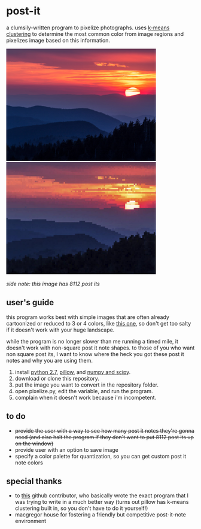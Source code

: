 # post-it
a clumsily-written program to pixelize photographs. uses [k-means clustering](https://en.wikipedia.org/wiki/K-means_clustering) to determine the most common color from image regions and pixelizes image based on this information.


<img src="sunset-original.jpg?raw=true" width="400">  <img src="sunset-final.jpg?raw=true" width="400">

*side note: this image has 8112 post its* 

## user's guide
this program works best with simple images that are often already cartoonized or reduced to 3 or 4 colors, like [this one](https://upload.wikimedia.org/wikipedia/en/5/55/Barack_Obama_Hope_poster.jpg), so don't get too salty if it doesn't work with your huge landscape.

while the program is no longer slower than me running a timed mile, it doesn't work with non-square post it note shapes. to those of you who want non square post its, I want to know where the heck you got these post it notes and why you are using them. 
1. install [python 2.7](https://www.python.org/download/releases/2.7/), [pillow](http://pillow.readthedocs.io/en/latest/installation.html), and [numpy and scipy](https://datahub.packtpub.com/tutorials/installing-numpy-scipy-matplotlib-ipython/).
2. download or clone this repository.
3. put the image you want to convert in the repository folder.
4. open pixelize.py, edit the  variable, and run the program.
5. complain when it doesn't work because i'm incompetent.

## to do
* ~~provide the user with a way to see how many post it notes they're gonna need (and also halt the program if they don't want to put 8112 post its up on the window)~~
* provide user with an option to save image
* specify a color palette for quantization, so you can get custom post it note colors

## special thanks
* to [this](https://gist.github.com/danyshaanan/6754465) github contributor, who basically wrote the exact program that I was trying to write in a much better way (turns out pillow has k-means clustering built in, so you don't have to do it yourself!)
* macgregor house for fostering a friendly but competitive post-it-note environment